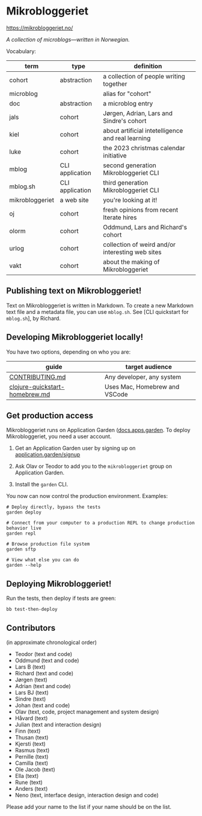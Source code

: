 # Mikrobloggeriet

https://mikrobloggeriet.no/

_A collection of microblogs—written in Norwegian._

Vocabulary:

| term            | type            | definition                                        |
|-----------------|-----------------|---------------------------------------------------|
| cohort          | abstraction     | a collection of people writing together           |
| microblog       |                 | alias for "cohort"                                |
| doc             | abstraction     | a microblog entry                                 |
| jals            | cohort          | Jørgen, Adrian, Lars and Sindre's cohort          |
| kiel            | cohort          | about artificial intetelligence and real learning |
| luke            | cohort          | the 2023 christmas calendar initiative            |
| mblog           | CLI application | second generation Mikrobloggeriet CLI             |
| mblog.sh        | CLI application | third generation Mikrobloggeriet CLI              |
| mikrobloggeriet | a web site      | you're looking at it!                             |
| oj              | cohort          | fresh opinions from recent Iterate hires          |
| olorm           | cohort          | Oddmund, Lars and Richard's cohort                |
| urlog           | cohort          | collection of weird and/or interesting web sites  |
| vakt            | cohort          | about the making of  Mikrobloggeriet              |

## Publishing text on Mikrobloggeriet!

Text on Mikrobloggeriet is written in Markdown.
To create a new Markdown text file and a metadata file, you can use `mblog.sh`.
See [CLI quickstart for `mblog.sh`], by Richard.

## Developing Mikrobloggeriet locally!

You have two options, depending on who you are:

| guide                            | target audience               |
|----------------------------------|-------------------------------|
| [CONTRIBUTING.md]                | Any developer, any system     |
| [clojure-quickstart-homebrew.md] | Uses Mac, Homebrew and VSCode |

[clojure-quickstart-homebrew.md]: clojure-quickstart-homebrew.md
[CONTRIBUTING.md]: CONTRIBUTING.md

## Get production access

Mikrobloggeriet runs on Application Garden ([docs.apps.garden](https://docs.apps.garden/).
To deploy Mikrobloggeriet, you need a user account.

1. Get an Application Garden user by signing up on [application.garden/signup](https://application.garden/signup)

2. Ask Olav or Teodor to add you to the `mikrobloggeriet` group on Application Garden.

3. Install the `garden` CLI.

You now can now control the production environment.
Examples:

    # Deploy directly, bypass the tests
    garden deploy

    # Connect from your computer to a production REPL to change production behavior live
    garden repl

    # Browse production file system
    garden sftp

    # View what else you can do
    garden --help

## Deploying Mikrobloggeriet!

Run the tests, then deploy if tests are green:

    bb test-then-deploy

## Contributors

(in approximate chronological order)

- Teodor (text and code)
- Oddmund (text and code)
- Lars B (text)
- Richard (text and code)
- Jørgen (text)
- Adrian (text and code)
- Lars BJ (text)
- Sindre (text)
- Johan (text and code)
- Olav (text, code, project management and system design)
- Håvard (text)
- Julian (text and interaction design)
- Finn (text)
- Thusan (text)
- Kjersti (text)
- Rasmus (text)
- Pernille (text)
- Camilla (text)
- Ole Jacob (text)
- Ella (text)
- Rune (text)
- Anders (text)
- Neno (text, interface design, interaction design and code)

Please add your name to the list if your name should be on the list.
